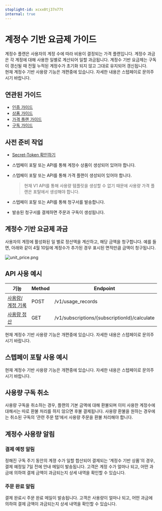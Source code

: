 ```yaml
---
stoplight-id: xcxx0tj37n77t
internal: true
---
```


# 계정수 기반 요금제 가이드

계정수 플랜은 사용자의 계정 수에 따라 비용이 결정되는 가격 플랜입니다. 계정수 과금은 각 계정에 대해 사용한 일별로 계산되어 일할 과금됩니다.
계정수 기반 요금제는 구독이 갱신될 때 전월 누적된 계정수가 초기화 되지 않고 그대로 유지되어 갱신됩니다.\
현재 계정수 기반 사용량 기능은 개편중에 있습니다. 자세한 내용은 스텝페이로 문의주시기 바랍니다.

## 연관된 가이드

- [인증 가이드](./01\_인증.md)
- [상품 가이드](./03\_상품.md)
- [가격 플랜 가이드](./04-0\_가격플랜.md)
- [구독 가이드](./06\_구독..md)

## 사전 준비 작업

- [Secret-Token 확인하기](./01\_인증.md#1-secret-token)
- 스텝페이 포탈 또는 API를 통해 계정수 상품이 생성되어 있어야 합니다.
- 스텝페이 포탈 또는 API를 통해 가격 플랜이 생성되어 있어야 합니다.
  <!-- theme: warning -->

  > 현재 V1 API를 통해 사용량 템플릿을 생성할 수 없기 때문에 사용량 가격 플랜은 포탈에서 생성해야 합니다.
- 스텝페이 포탈 또는 API를 통해 청구서를 발송합니다.
- 발송된 청구서를 결제하면 주문과 구독이 생성됩니다.

## 계정수 기반 요금제  과금

사용자의 계정에 활성화된 일 별로 정산액을 계산하고, 해당 금액을 청구합니다.
예를 들면, 아래와 같이 4월 10일에 계정수가 추가된 경우 표시된 면적만큼 금액이 청구됩니다.

![unit_price.png](https://docs-image-translator-steppay.vercel.app/api/localize?dir=04_price_plan&name=04-2_계정수/unit_price.png)

## API 사용 예시

| 기능                                                                | Method | Endpoint                                     |
| ----------------------------------------------------------------- | ------ | -------------------------------------------- |
| [사용량/계정 기록](https://docs.steppay.kr/reference/createunitrecords)  | POST   | /v1/usage_records                            |
| [사용량 정산](https://docs.steppay.kr/reference/calculatesubscription) | GET    | /v1/subscriptions/{subscriptionId}/calculate |

현재 계정수 기반 사용량 기능은 개편중에 있습니다. 자세한 내용은 스텝페이로 문의주시기 바랍니다.

## 스텝페이 포탈 사용 예시

현재 계정수 기반 사용량 기능은 개편중에 있습니다. 자세한 내용은 스텝페이로 문의주시기 바랍니다.

## 사용량 구독 취소

사용량 구독을 취소하는 경우, 플랜의 기본 금액에 대해 환불되며 이미 사용한 계정수에 대해서는 따로 환불 처리를 하지 않으면 후불 결제됩니다.
사용량 환불을 원하는 경우에는 취소된 구독의 ‘관련 주문 탭’에서 사용량 주문을 환불 처리해야 합니다.

## 계정수 사용량 알림

### 결제 예정 알림

정해진 구독 주기 동안의 계졍 수가 일할 합산되어 결제되는 ‘계정수 기반 상품'의 경우, 결제 예정일 7일 전에 안내 메일이 발송됩니다.
고객은 계정 수가 얼마나 되고, 어떤 과금에 의하여 결제 금액이 과금되는지 상세 내역을 확인할 수 있습니다.

### 주문 완료 알림

결제 완료시 주문 완료 메일이 발송됩니다. 고객은 사용량이 얼마나 되고, 어떤 과금에 의하여 결제 금액이 과금되는지 상세 내역을 확인할 수 있습니다.
